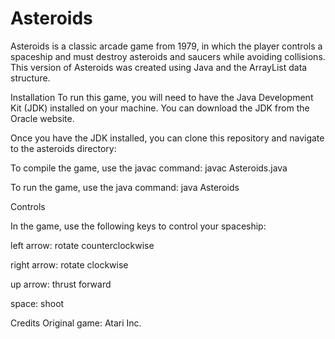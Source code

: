 # Asteroids

Asteroids is a classic arcade game from 1979, in which the player controls a spaceship and must destroy asteroids and saucers while avoiding collisions. This version of Asteroids was created using Java and the ArrayList data structure.

Installation
To run this game, you will need to have the Java Development Kit (JDK) installed on your machine. You can download the JDK from the Oracle website.

Once you have the JDK installed, you can clone this repository and navigate to the asteroids directory:

To compile the game, use the javac command: javac Asteroids.java

To run the game, use the java command: java Asteroids

Controls

In the game, use the following keys to control your spaceship:

left arrow: rotate counterclockwise

right arrow: rotate clockwise

up arrow: thrust forward

space: shoot

Credits
Original game: Atari Inc.
